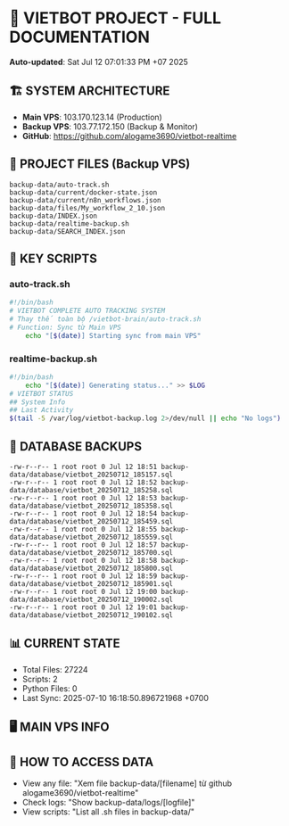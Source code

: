 # 🤖 VIETBOT PROJECT - FULL DOCUMENTATION
**Auto-updated**: Sat Jul 12 07:01:33 PM +07 2025

## 🏗️ SYSTEM ARCHITECTURE
- **Main VPS**: 103.170.123.14 (Production)
- **Backup VPS**: 103.77.172.150 (Backup & Monitor)
- **GitHub**: https://github.com/alogame3690/vietbot-realtime

## 📁 PROJECT FILES (Backup VPS)
```
backup-data/auto-track.sh
backup-data/current/docker-state.json
backup-data/current/n8n_workflows.json
backup-data/files/My_workflow_2_10.json
backup-data/INDEX.json
backup-data/realtime-backup.sh
backup-data/SEARCH_INDEX.json
```

## 🔧 KEY SCRIPTS
### auto-track.sh
```bash
#!/bin/bash
# VIETBOT COMPLETE AUTO TRACKING SYSTEM
# Thay thế toàn bộ /vietbot-brain/auto-track.sh
# Function: Sync từ Main VPS
    echo "[$(date)] Starting sync from main VPS"
```
### realtime-backup.sh
```bash
#!/bin/bash
    echo "[$(date)] Generating status..." >> $LOG
# VIETBOT STATUS
## System Info
## Last Activity
$(tail -5 /var/log/vietbot-backup.log 2>/dev/null || echo "No logs")
```

## 💾 DATABASE BACKUPS
```
-rw-r--r-- 1 root root 0 Jul 12 18:51 backup-data/database/vietbot_20250712_185157.sql
-rw-r--r-- 1 root root 0 Jul 12 18:52 backup-data/database/vietbot_20250712_185258.sql
-rw-r--r-- 1 root root 0 Jul 12 18:53 backup-data/database/vietbot_20250712_185358.sql
-rw-r--r-- 1 root root 0 Jul 12 18:54 backup-data/database/vietbot_20250712_185459.sql
-rw-r--r-- 1 root root 0 Jul 12 18:55 backup-data/database/vietbot_20250712_185559.sql
-rw-r--r-- 1 root root 0 Jul 12 18:57 backup-data/database/vietbot_20250712_185700.sql
-rw-r--r-- 1 root root 0 Jul 12 18:58 backup-data/database/vietbot_20250712_185800.sql
-rw-r--r-- 1 root root 0 Jul 12 18:59 backup-data/database/vietbot_20250712_185901.sql
-rw-r--r-- 1 root root 0 Jul 12 19:00 backup-data/database/vietbot_20250712_190002.sql
-rw-r--r-- 1 root root 0 Jul 12 19:01 backup-data/database/vietbot_20250712_190102.sql
```

## 📊 CURRENT STATE
- Total Files: 27224
- Scripts: 2
- Python Files: 0
- Last Sync: 2025-07-10 16:18:50.896721968 +0700

## 🖥️ MAIN VPS INFO


## 🚨 HOW TO ACCESS DATA
- View any file: "Xem file backup-data/[filename] từ github alogame3690/vietbot-realtime"
- Check logs: "Show backup-data/logs/[logfile]"
- View scripts: "List all .sh files in backup-data/"
